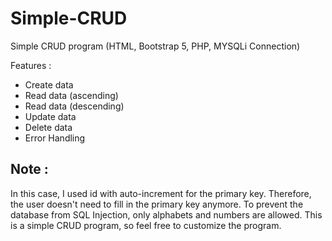 # Simple-CRUD
Simple CRUD program (HTML, Bootstrap 5, PHP, MYSQLi Connection)

Features :
- Create data
- Read data (ascending)
- Read data (descending)
- Update data
- Delete data
- Error Handling

Note :
-
In this case, I used id with auto-increment for the primary key. Therefore, the user doesn't need to fill in the primary key anymore.
To prevent the database from SQL Injection, only alphabets and numbers are allowed.
This is a simple CRUD program, so feel free to customize the program.
